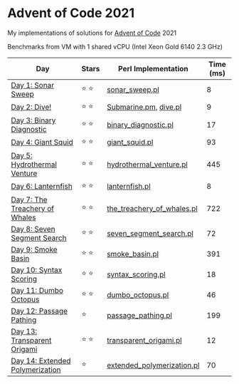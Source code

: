 # Advent of Code 2021

My implementations of solutions for [Advent of Code](https://adventofcode.com/) 2021

Benchmarks from VM with 1 shared vCPU (Intel Xeon Gold 6140 2.3 GHz)

| Day | Stars | Perl Implementation | Time (ms) |
| --- | ----- | ------------------- | --------- |
| [Day 1: Sonar Sweep](https://adventofcode.com/2021/day/1) | :star: :star: | [sonar_sweep.pl](d01/sonar_sweep.pl) | 8 |
| [Day 2: Dive!](https://adventofcode.com/2021/day/2) | :star: :star: | [Submarine.pm](d02/Submarine.pm), [dive.pl](d02/dive.pl) | 9 |
| [Day 3: Binary Diagnostic](https://adventofcode.com/2021/day/3) | :star: :star: | [binary_diagnostic.pl](d03/binary_diagnostic.pl) | 17 |
| [Day 4: Giant Squid](https://adventofcode.com/2021/day/4) | :star: :star: | [giant_squid.pl](d04/giant_squid.pl) | 93 |
| [Day 5: Hydrothermal Venture](https://adventofcode.com/2021/day/5) | :star: :star: | [hydrothermal_venture.pl](d05/hydrothermal_venture.pl) | 445 |
| [Day 6: Lanternfish](https://adventofcode.com/2021/day/6) | :star: :star: | [lanternfish.pl](d06/lanternfish.pl) | 8 |
| [Day 7: The Treachery of Whales](https://adventofcode.com/2021/day/7) | :star: :star: | [the_treachery_of_whales.pl](d07/the_treachery_of_whales.pl) | 722 |
| [Day 8: Seven Segment Search](https://adventofcode.com/2021/day/8) | :star: :star: | [seven_segment_search.pl](d08/seven_segment_search.pl) | 72 |
| [Day 9: Smoke Basin](https://adventofcode.com/2021/day/9) | :star: :star: | [smoke_basin.pl](d09/smoke_basin.pl) | 391 |
| [Day 10: Syntax Scoring](https://adventofcode.com/2021/day/10) | :star: :star: | [syntax_scoring.pl](d10/syntax_scoring.pl) | 18 |
| [Day 11: Dumbo Octopus](https://adventofcode.com/2021/day/11) | :star: :star: | [dumbo_octopus.pl](d11/dumbo_octopus.pl) | 46 |
| [Day 12: Passage Pathing](https://adventofcode.com/2021/day/12) | :star: | [passage_pathing.pl](d12/passage_pathing.pl) | 199 |
| [Day 13: Transparent Origami](https://adventofcode.com/2021/day/13) | :star: :star: | [transparent_origami.pl](d13/transparent_origami.pl) | 12 |
| [Day 14: Extended Polymerization](https://adventofcode.com/2021/day/14) | :star: | [extended_polymerization.pl](d14/extended_polymerization.pl) | 70 |
